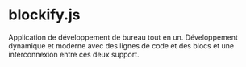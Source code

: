 # blockify.js

Application de développement de bureau tout en un. Développement dynamique et moderne avec des lignes de code et des blocs et une interconnexion entre ces deux support.
